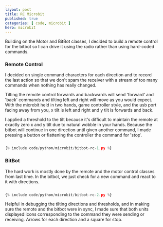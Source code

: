 ```yaml
---
layout: post
title: RC Microbit
published: true
categories: [ code, microbit ]
hero: microbit
---
```


Building on the Motor and BitBot classes, I decided to build a remote control for the bitbot so I can drive it 
using the radio rather than using hard-coded commands. 


### Remote Control

I decided on single command characters for each direction and to record the last action so that we don't spam 
the receiver with a stream of too many commands when nothing has really changed. 

Tilting the remote control forwards and backwards will send 'forward' and 'back' commands and tilting left and 
right will move as you would expect. With the microbit held in two hands, game controller style, and the usb port facing away from you, x tilt is left and right and y tilt is forwards and back. 

I applied a threshold to the tilt because it's difficult to maintain the 
remote at exactly zero x and y tilt due to natural wobble in your hands. Because the bitbot will continue in one direction until given another command, I made pressing a button or flattening the controller the command 
for 'stop'.

```python

{% include code/python/microbit/bitbot-rc-1.py %}

```


### BitBot

The hard work is mostly done by the remote and the motor control classes from last time. In the bitbot, we just 
check for a new command and react to it with directions.

```python

{% include code/python/microbit/bitbot-rc-2.py %}

```

Helpful in debugging the tilting directions and thresholds, and in making sure the remote and the bitbot were in sync, I made sure 
that both units displayed icons corresponding to the command they were sending or receiving. Arrows for each direction and a square for stop.
